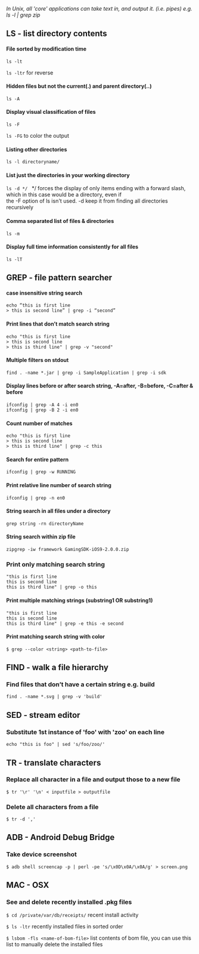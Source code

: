
*In Unix, all 'core' applications can take text in, and output it. (i.e. pipes) e.g. ls -l | grep zip*


## LS - list directory contents

#### File sorted by modification time
`ls -lt` 

`ls -ltr` for reverse 

#### Hidden files but not the current(.) and parent directory(..)
`ls -A`

#### Display visual classification of files
`ls -F` 

`ls -FG` to color the output

#### Listing other directories
`ls -l directoryname/`

#### List just the directories in your working directory
`ls -d */ ` */ forces the display of only items ending with a forward slash, which in this case would be a directory, even if     
            the -F option of ls isn't used. -d keep it from finding all directories recursively 

#### Comma separated list of files & directories
`ls -m`

#### Display full time information consistently for all files
`ls -lT`

## GREP - file pattern searcher

#### case insensitive string search
```
echo “this is first line  
> this is second line” | grep -i “second”
```

#### Print lines that don’t match search string
```
echo "this is first line
> this is second line
> this is third line" | grep -v "second"
```

#### Multiple filters on stdout
`find . -name *.jar | grep -i SampleApplication | grep -i sdk`

#### Display lines before or after search string, -A=after, -B=before, -C=after & before
```
ifconfig | grep -A 4 -i en0
ifconfig | grep -B 2 -i en0
```

#### Count number of matches
```
echo "this is first line
> this is second line
> this is third line" | grep -c this
```

#### Search for entire pattern
`ifconfig | grep -w RUNNING`

#### Print relative line number of search string
`ifconfig | grep -n en0`

#### String search in all files under a directory
`grep string -rn directoryName`

#### String search within zip file
`zipgrep -iw framework GamingSDK-iOS9-2.0.0.zip`

### Print only matching search string
```
"this is first line
this is second line
this is third line" | grep -o this
```

#### Print multiple matching strings (substring1 OR substring1)
```
"this is first line
this is second line
this is third line" | grep -e this -e second
```

#### Print matching search string with color
`$ grep --color <string> <path-to-file>`

## FIND - walk a file hierarchy

### Find files that don’t have a certain string e.g. build
`find . -name *.svg | grep -v 'build'`

## SED - stream editor 
### Substitute 1st instance of 'foo' with 'zoo' on each line
`echo "this is foo" | sed 's/foo/zoo/'`

## TR - translate characters
### Replace all character in a file and output those to a new file
`$ tr '\r' '\n' < inputfile > outputfile`

### Delete all characters from a file
`$ tr -d ','`

## ADB - Android Debug Bridge
### Take device screenshot
`$ adb shell screencap -p | perl -pe 's/\x0D\x0A/\x0A/g' > screen.png`

## MAC - OSX
### See and delete recently installed .pkg files 

`$ cd /private/var/db/receipts/`	recent install activity

`$ ls -ltr`				recently installed files in sorted order

`$ lsbom -fls <name-of-bom-file>`	list contents of bom file, you can use this list to manually delete the installed files
